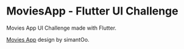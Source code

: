 # MoviesApp - Flutter UI Challenge

Movies App UI Challenge made with Flutter.

[Movies App](https://dribbble.com/shots/10795979-Movie-App-Free) design by simantOo.
